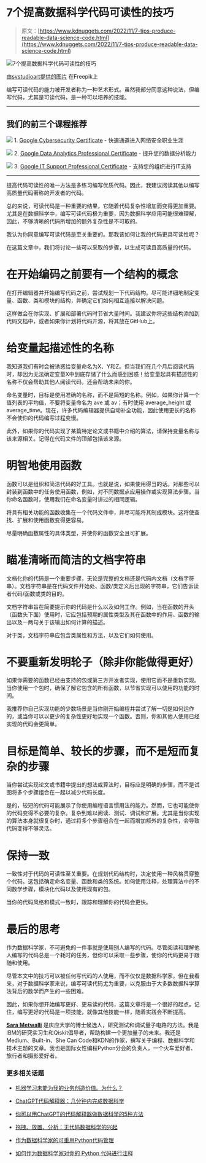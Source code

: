 # 7个提高数据科学代码可读性的技巧

> 原文：[https://www.kdnuggets.com/2022/11/7-tips-produce-readable-data-science-code.html](https://www.kdnuggets.com/2022/11/7-tips-produce-readable-data-science-code.html)

![7个提高数据科学代码可读性的技巧](../Images/2d92303704dd6bf8eee0b9ed4b0f0f8c.png)

[由svstudioart提供的图片](https://www.freepik.com/free-vector/programmer-working-web-development-code-engineer-programming-python-php-java-script-computer_14723893.htm#query=python%20code&position=4&from_view=search&track=sph) 在Freepik上

编写可读代码的能力被开发者称为一种艺术形式。虽然我部分同意这种说法，但编写代码，尤其是可读代码，是一种可以培养的技能。

* * *

## 我们的前三个课程推荐

![](../Images/0244c01ba9267c002ef39d4907e0b8fb.png) 1\. [Google Cybersecurity Certificate](https://www.kdnuggets.com/google-cybersecurity) - 快速通道进入网络安全职业生涯

![](../Images/e225c49c3c91745821c8c0368bf04711.png) 2\. [Google Data Analytics Professional Certificate](https://www.kdnuggets.com/google-data-analytics) - 提升您的数据分析能力

![](../Images/0244c01ba9267c002ef39d4907e0b8fb.png) 3\. [Google IT Support Professional Certificate](https://www.kdnuggets.com/google-itsupport) - 支持您的组织进行IT支持

* * *

提高代码可读性的唯一方法是多练习编写优质代码。因此，我建议阅读其他以编写高质量代码著称的开发者的代码。

总的来说，可读代码是一种重要的结果，它随着代码复杂性增加而变得更加重要。尤其是在数据科学中，编写可读代码极为重要，因为数据科学应用可能很难理解，因此，不够清晰的代码所增加的额外复杂性是不可取的。

我认为你同意编写可读代码是至关重要的。那我该如何让我的代码更具可读性呢？

在这篇文章中，我们将讨论一些可以采取的步骤，以生成可读且高质量的代码。

# 在开始编码之前要有一个结构的概念

在打开编辑器并开始编写代码之前，尝试规划一下代码结构。尽可能详细地制定变量、函数、类和模块的结构，并确定它们如何相互连接以解决问题。

这样做会在你实现、扩展和部署代码时节省大量时间。我建议你将这些结构添加到代码文档中，或者如果你计划将代码开源，将其放在GitHub上。

# 给变量起描述性的名称

我知道我们有时会被诱惑给变量命名为X、Y和Z。但当我们在几个月后阅读代码时，却因为无法确定变量X中到底存储了什么而感到困惑！给变量起具有描述性的名称不仅会帮助其他人阅读代码，还会帮助未来的你。

命名变量时，目标是使用准确的名称，而不是简短的名称。例如，如果你计算一个值列表的平均值，不要将变量命名为 ave 或 av；有时使用 average_height 或 average_time。现在，许多代码编辑器提供自动补全功能，因此使用更长的名称不会使你的代码编写过程变慢。

此外，如果你的代码实现了某篇特定论文或书籍中介绍的算法，请保持变量名称与该来源相关。记得在代码文件的顶部包括该来源。

# 明智地使用函数

函数可以是组织和简洁代码的好工具。也就是说，如果使用得当的话。对那些可以封装到函数中的任务使用函数，例如，对不同数据点应用操作或实现算法步骤。当你命名函数时，使用我们在命名变量时讲过的相同逻辑。

将具有相关功能的函数收集在一个代码文件中，并尽可能将其制成模块。这将使查找、扩展和使用函数变得更容易。

尽量明确函数属性的具体类型，并使你的函数安全且可扩展。

# 瞄准清晰而简洁的文档字符串

文档化你的代码是一个重要步骤，无论是完整的文档还是代码内文档（文档字符串）。文档字符串是在代码文件开始处、函数/类定义后出现的字符串，它们告诉读者代码/函数或类的目的。

文档字符串旨在简要提示你的代码是什么以及如何工作。例如，当在函数的开头（函数头下面）使用时，它应包括预期的属性类型及其在函数中的作用、函数的输出以及一两句关于该输出如何计算的描述。

对于类，文档字符串应包含类属性和方法，以及它们如何使用。

# 不要重新发明轮子（除非你能做得更好）

如果你需要的函数已经由支持的包或第三方开发者实现，使用它而不是重新实现。当你使用一个包时，确保了解它包含的所有函数，以节省实现可以使用的功能的时间。

我推荐你自己实现功能的少数场景是当你刚开始编程并尝试了解一切是如何运作的，或当你可以以更少的复杂性更好地实现一个函数。否则，你和其他人使用已经实现的代码会更简单。

# 目标是简单、较长的步骤，而不是短而复杂的步骤

当你尝试实现论文或书籍中提出的想法或算法时，目标应是明确的步骤，而不是试图将多个步骤组合在一起以减少代码长度。

是的，较短的代码可能展示了你使用编程语言惯用法的能力。然而，它也可能使你的代码变得不必要的复杂。复杂到难以阅读、测试、调试和扩展。尤其是当你实现的算法本身就很复杂时，通过将多个步骤组合在一起而增加额外的复杂性，会导致代码变得不够灵活。

# 保持一致

一致性对于代码的可读性至关重要。在规划代码结构时，决定使用一种风格贯穿整个代码。这包括确定命名变量、函数和类的系统。如何使用注释，处理算法中的不同数学步骤，模块化代码以及使用现有的包。

当你的代码风格和模式一致时，跟踪和理解你的代码会更快。

# 最后的思考

作为数据科学家，不可避免的一件事就是使用别人编写的代码。尽管阅读和理解他人编写的代码总是一个耗时的任务，但你可以采取一些步骤，使你的代码更易于跟随和使用。

尽管本文中的技巧可以被任何写代码的人使用，而不仅仅是数据科学家，但在我看来，对于数据科学家来说，编写可读代码尤为重要，以克服由于大多数数据科学算法背后的数学而产生的一些困难。

因此，如果你想开始编写更好、更易读的代码，这篇文章将是一个很好的起点。记住，编写更好的代码是一项技能，就像其他技能一样，随着实践会不断提高。

**[Sara Metwalli](https://www.linkedin.com/in/sara-a-metwalli/)** 是庆应大学的博士候选人，研究测试和调试量子电路的方法。我是IBM的研究实习生和Qiskit倡导者，帮助构建一个更加量子的未来。我还是Medium、Built-in、She Can Code和KDN的作家，撰写关于编程、数据科学和技术主题的文章。我也是国际女性编程Python分会的负责人，一个火车爱好者、旅行者和摄影爱好者。

### 更多相关话题

+   [机器学习未能为我的业务创造价值。为什么？](https://www.kdnuggets.com/2021/12/machine-learning-produce-value-business.html)

+   [ChatGPT代码解释器：几分钟内完成数据科学](https://www.kdnuggets.com/2023/07/chatgpt-code-interpreter-data-science-minutes.html)

+   [你可以用ChatGPT的代码解释器做数据科学的5种方法](https://www.kdnuggets.com/2023/08/5-ways-chatgpt-code-interpreter-data-science.html)

+   [拖拽、放置、分析：无代码数据科学的兴起](https://www.kdnuggets.com/drag-drop-analyze-the-rise-of-nocode-data-science)

+   [作为数据科学家的可重用Python代码管理](https://www.kdnuggets.com/2021/06/managing-reusable-python-code-data-scientist.html)

+   [如何作为数据科学家对你的 Python 代码进行注释](https://www.kdnuggets.com/how-to-comment-your-python-code-as-a-data-scientist)
